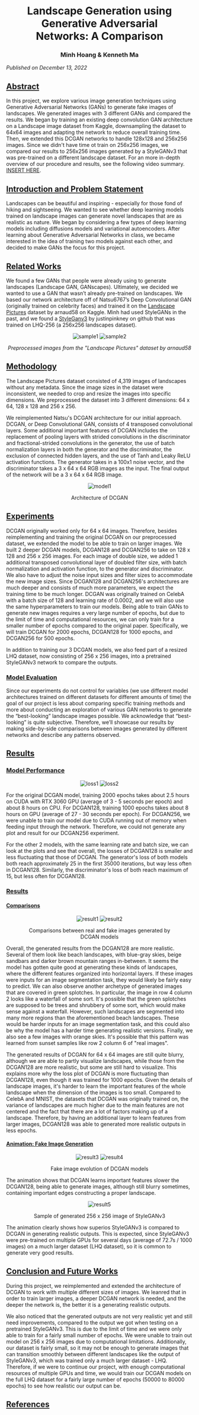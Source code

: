 <div align="center">
<figure>

 <h1> <b>Landscape Generation using Generative Adversarial Networks: A Comparison </b> </h1>
 <h3> Minh Hoang & Kenneth Ma </h3>
 
</figure>
</div>
 <em>Published on December 13, 2022</em>
<div align="right">
 
</div>

## <ins><b> Abstract </b></ins>
In this project, we explore various image generation techniques using Generative Adversarial Networks (GANs) to generate fake images of landscapes. We generated images with 3 different GANs and compared the results. We began by training an existing deep convolution GAN architecture on a Landscape image dataset from Kaggle, downsampling the dataset to 64x64 images and adapting the network to reduce overall training time. Then, we extended this DCGAN networks to handle 128x128 and 256x256 images. Since we didn't have time ot train on 256x256 images, we compared our results to 256x256 images generated by a StyleGANv3 that was pre-trained on a different landscape dataset. For an more in-depth overview of our procedure and results, see the following video summary. [INSERT HERE]().

## <ins><b> Introduction and Problem Statement </b></ins>
Landscapes can be beautiful and inspiring - especially for those fond of hiking and sightseeing. We wanted to see whether deep learning models trained on landscape images can generate novel landscapes that are as realistic as nature. We began by considering a few types of deep learning models including diffusions models and variational autoencoders. After learning about Generative Adversarial Networks in class, we became interested in the idea of training two models against each other, and decided to make GANs the focus for this project.

## <ins><b> Related Works </b></ins>
We found a few GANs that people were already using to generate landscapes (Landscape GAN, GANscapes). Ultimately, we decided we wanted to use a GAN that wasn’t already pre-trained on landscapes. We based our network architecture off of Natsu6767’s Deep Convolutional GAN (originally trained on celebrity faces) and trained it on the [Landscape Pictures](https://www.kaggle.com/datasets/arnaud58/landscape-pictures) dataset by arnaud58 on Kaggle. Minh had used StyleGANs in the past, and we found a [StyleGanv3](https://github.com/justinpinkney/awesome-pretrained-stylegan3) by justinpinkney on github that was trained on LHQ-256 (a 256x256 landscapes dataset).

<div align="center">
<figure>
 <img alt="sample1" src="https://raw.githubusercontent.com/hoanganhminh01/Landscape-Generation-GAN/main/data_preprocessed_256/preprocessed_256/00000000_(5).jpg"> 
 <img alt="sample2" src="https://raw.githubusercontent.com/hoanganhminh01/Landscape-Generation-GAN/main/data_preprocessed_256/preprocessed_256/00000023_(7).jpg">
 
</figure>
</div>

<div align="center">
 
  <em>Preprocessed images from the "Landscape Pictures" dataset by arnaud58</em>
 </div>

## <ins><b> Methodology </b></ins>
The Landscape Pictures dataset consisted of 4,319 images of landscapes without any metadata. Since the image sizes in the dataset were inconsistent, we needed to crop and resize the images into specific dimensions. We preprocessed the dataset into 3 different dimensions: 64 x 64, 128 x 128 and 256 x 256.

We reimplemented Natsu's DCGAN architecture for our initial approach. DCGAN, or Deep Convolutional GAN, consists of 4 transposed convolutional layers. Some additional important features of DCGAN includes the replacement of pooling layers with strided convolutions in the discriminator and fractional-strided convolutions in the generator, the use of batch normalization layers in both the generator and the discriminator, the exclusion of connected hidden layers, and the use of Tanh and Leaky ReLU activation functions. The generator takes in a 100x1 noise vector, and the discriminator takes a 3 x 64 x 64 RGB images as the input. The final output of the network will be a 3 x 64 x 64 RGB image.

<div align="center">
<figure>

 <img alt="model1" src="https://raw.githubusercontent.com/hoanganhminh01/Landscape-Generation-GAN/main/outputs/dcgan.png"> 
 
  Architecture of DCGAN
</figure>
</div>

## <ins><b> Experiments </b></ins>
DCGAN originally worked only for 64 x 64 images. Therefore, besides reimplementing and training the original DCGAN on our preprocessed dataset, we extended the model to be able to train on larger images. We built 2 deeper DCGAN models, DCGAN128 and DCGAN256 to take on 128 x 128 and 256 x 256 images. For each image of double size, we added 1 additional transposed convolutional layer of doubled filter size, with batch normalization and activation function, to the generator and discriminator. We also have to adjust the noise input sizes and filter sizes to accommodate the new image sizes. Since DCGAN128 and DCGAN256's architectures are much deeper and consists of much more parameters, we expect the training time to be much longer. DCGAN was originally trained on CelebA with a batch size of 128 and learning rate of 0.0002, and we will also use the same hyperparameters to train our models. Being able to train GANs to generate new images requires a very large number of epochs, but due to the limit of time and computational resources, we can only train for a smaller number of epochs compared to the original paper. Specifically, we will train DCGAN for 2000 epochs, DCGAN128 for 1000 epochs, and DCGAN256 for 500 epochs.

In addition to training our 3 DCGAN models, we also feed part of a resized LHQ dataset, now consisting of 256 x 256 images, into a pretrained StyleGANv3 network to compare the outputs.

### <ins><b> Model Evaluation </b></ins>
Since our experiments do not control for variables (we use different model architectures trained on different datasets for different amounts of time) the goal of our project is less about comparing specific training methods and more about conducting an exploration of various GAN networks to generate the “best-looking” landscape images possible. We acknowledge that “best-looking” is quite subjective. Therefore, we’ll showcase our results by making side-by-side comparisons between images generated by different networks and describe any patterns observed.

## <ins><b> Results </b></ins>
### <ins><b> Model Performance </b></ins>
<div align="center">
<figure>

 <img alt="loss1" src="https://raw.githubusercontent.com/hoanganhminh01/Landscape-Generation-GAN/main/outputs/loss64.png"> 
 <img alt="loss2" src="https://raw.githubusercontent.com/hoanganhminh01/Landscape-Generation-GAN/main/outputs/loss128.png">
 
</figure>
</div>

For the original DCGAN model, training 2000 epochs takes about 2.5 hours on CUDA with RTX 3060 GPU (average of 3 - 5 seconds per epoch) and about 8 hours on CPU. For DCGAN128, training 1000 epochs takes about 8 hours on GPU (average of 27 - 30 seconds per epoch). For DCGAN256, we were unable to train our model due to CUDA running out of memory when feeding input through the network. Therefore, we could not generate any plot and result for our DCGAN256 experiment.

For the other 2 models, with the same learning rate and batch size, we can look at the plots and see that overall, the losses of DCGAN128 is smaller and less fluctuating that those of DCGAN. The generator's loss of both models both reach approximately 25 in the first 35000 iterations, but way less often in DCGAN128. Similarly, the discriminator's loss of both reach maximum of 15, but less often for DCGAN128.

### <ins><b> Results </b></ins>

#### <ins><b> Comparisons </b></ins>
<div align="center">
<figure>
 <img alt="result1" src="https://raw.githubusercontent.com/hoanganhminh01/Landscape-Generation-GAN/main/outputs/image64.png"> 
 <img alt="result2" src="https://raw.githubusercontent.com/hoanganhminh01/Landscape-Generation-GAN/main/outputs/image128.png"> 
 
 Comparisons between real and fake images generated by DCGAN models
</figure>
</div>

Overall, the generated results from the DCGAN128 are more realistic. Several of them look like beach landscapes, with blue-gray skies, beige sandbars and darker brown mountain ranges in-between. It seems the model has gotten quite good at generating these kinds of landscapes, where the different features organized into horizontal layers. If these images were inputs for an image segmentation task, they would likely be fairly easy to predict. We can also observe another archetype of generated images that are covered in green splotches. In particular, the image in row 4 column 2 looks like a waterfall of some sort. It's possible that the green splotches are supposed to be trees and shrubbery of some sort, which would make sense against a waterfall. However, such landscapes are segmented into many more regions than the aforementioned beach landscapes. These would be harder inputs for an image segmentation task, and this could also be why the model has a harder time generating realistic versions. Finally, we also see a few images with orange skies. It's possible that this pattern was learned from sunset samples like row 2 column 6 of "real images".

The generated results of DCGAN for 64 x 64 images are still quite blurry, although we are able to partly visualize landscapes, while those from the DCGAN128 are more realistic, but some are still hard to visualize. This explains more why the loss plot of DCGAN is more fluctuating than DCGAN128, even though it was trained for 1000 epochs. Given the details of landscape images, it's harder to learn the important features of the whole landscape when the dimension of the images is too small. Compared to CelebA and MNIST, the datasets that DCGAN was originally trained on, the variance of landscapes are much higher due to the main features are not centered and the fact that there are a lot of factors making up of a landscape. Therefore, by having an additional layer to learn features from larger images, DCGAN128 was able to generated more realistic outputs in less epochs.


#### <ins><b> Animation: Fake Image Generation </b></ins>

<div align="center">
<figure>
 <img alt="result3" src="https://github.com/hoanganhminh01/Landscape-Generation-GAN/blob/main/outputs/animation64.gif?raw=true"> 
 <img alt="result4" src="https://github.com/hoanganhminh01/Landscape-Generation-GAN/blob/main/outputs/animation128.gif?raw=true">
 
 
 Fake image evolution of DCGAN models
</figure>
</div>

The animation shows that DCGAN learns important features slower the DCGAN128, being able to generate images, although still blurry sometimes, containing important edges constructing a proper landscape. 

<div align="center">
<figure>
 <img alt="result5" src="https://github.com/hoanganhminh01/Landscape-Generation-GAN/blob/main/outputs/stylegan3.gif?raw=true"> 
 
 
 Sample of generated 256 x 256 image of StyleGANv3
</figure>
</div>

The animation clearly shows how superios StyleGANv3 is compared to DCGAN in generating realistic outputs. This is expected, since StyleGANv3 were pre-trained on multiple GPUs for several days (average of 72.7s / 1000 images) on a much larger dataset (LHQ dataset), so it is common to generate very good results.
## <ins><b> Conclusion and Future Works </b></ins>

During this project, we reimplemented and extended the architecture of DCGAN to work with multiple different sizes of images. We leanred that in order to train larger images, a deeper DCGAN network is needed, and the deeper the network is, the better it is a generating realistic outputs. 

We also noticed that the generated outputs are not very realistic yet and still need improvements, compared to the output we got when testing on a pretrained StyleGANv3. This is due to the limit of time and we were only able to train for a fairly small number of epochs. We were unable to train out model on 256 x 256 images due to computational limitations. Additionally, our dataset is fairly small, so it may not be enough to generate images that can transition smoothly between different landscapes like the output of StyleGANv3, which was trained only a much larger dataset - LHQ. Therefore, if we were to continue our project, with enough computational resources of multiple GPUs and time, we would train our DCGAN models on the full LHQ dataset for a fairly large number of epochs (50000 to 80000 epochs) to see how realistic our output can be.
 
## <ins><b> References </b></ins>
